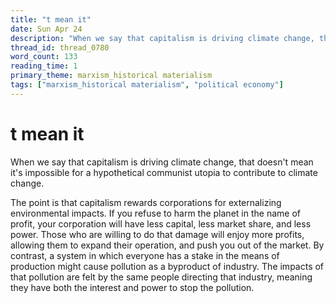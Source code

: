 ```yaml
---
title: "t mean it"
date: Sun Apr 24
description: "When we say that capitalism is driving climate change, that doesn't mean it's impossible for a hypothetical communist utopia to contribute to climate change."
thread_id: thread_0780
word_count: 133
reading_time: 1
primary_theme: marxism_historical materialism
tags: ["marxism_historical materialism", "political economy"]
---
```


# t mean it

When we say that capitalism is driving climate change, that doesn't mean it's impossible for a hypothetical communist utopia to contribute to climate change.

The point is that capitalism rewards corporations for externalizing environmental impacts. If you refuse to harm the planet in the name of profit, your corporation will have less capital, less market share, and less power. Those who are willing to do that damage will enjoy more profits, allowing them to expand their operation, and push you out of the market. By contrast, a system in which everyone has a stake in the means of production might cause pollution as a byproduct of industry. The impacts of that pollution are felt by the same people directing that industry, meaning they have both the interest and power to stop the pollution.